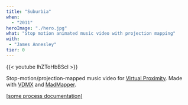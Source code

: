 ```yaml
---
title: "Suburbia"
when: 
  - "2011"
heroImage: "./hero.jpg"
what: "Stop motion animated music video with projection mapping"
with: 
 - "James Annesley"
tier: 0
---
```


{{< youtube lhZToHbBScI >}}

Stop-motion/projection-mapped music video for [Virtual Proximity](http://virtual-proximity.com/). Made with [VDMX](http://vidvox.com/) and [MadMapper](http://www.madmapper.com/).  

<!-- {{< youtube 6ADKLwvfIjY >}} -->

[\[some process documentation\]](https://youtube.com/watch?v=6ADKLwvfIjY)